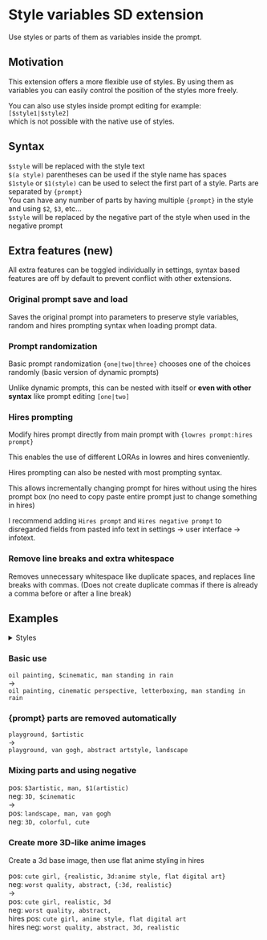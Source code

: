 # Style variables SD extension

Use styles or parts of them as variables inside the prompt.

## Motivation

This extension offers a more flexible use of styles. By using them as variables you can easily control the position of the styles more freely.

You can also use styles inside prompt editing for example:  
`[$style1|$style2]`  
which is not possible with the native use of styles.

## Syntax

`$style` will be replaced with the style text  
`$(a style)` parentheses can be used if the style name has spaces  
`$1style` or `$1(style)` can be used to select the first part of a style. Parts are separated by `{prompt}`  
You can have any number of parts by having multiple `{prompt}` in the style and using `$2`, `$3`, etc...  
`$style` will be replaced by the negative part of the style when used in the negative prompt

## Extra features (new)

All extra features can be toggled individually in settings, syntax based features are off by default to prevent conflict with other extensions.

### Original prompt save and load
Saves the original prompt into parameters to preserve style variables, random and hires prompting syntax when loading prompt data.

### Prompt randomization
Basic prompt randomization `{one|two|three}` chooses one of the choices randomly (basic version of dynamic prompts)

Unlike dynamic prompts, this can be nested with itself or **even with other syntax** like prompt editing `[one|two]`

### Hires prompting
Modify hires prompt directly from main prompt with `{lowres prompt:hires prompt}`

This enables the use of different LORAs in lowres and hires conveniently.

Hires prompting can also be nested with most prompting syntax.

This allows incrementally changing prompt for hires without using the hires prompt box (no need to copy paste entire prompt just to change something in hires)

I recommend adding `Hires prompt` and `Hires negative prompt` to disregarded fields from pasted info text in settings -> user interface -> infotext.

### Remove line breaks and extra whitespace
Removes unnecessary whitespace like duplicate spaces, and replaces line breaks with commas. (Does not create duplicate commas if there is already a comma before or after a line break)

## Examples

<details>
<summary>Styles</summary>

cinematic  
pos: ```cinematic perspective, letterboxing```  
neg: ```colorful, cute```

artistic  
pos: ```van gogh, {prompt}, abstract artstyle, {prompt}, landscape```  
neg: ```blurry, ugly```
</details>

### Basic use
`oil painting, $cinematic, man standing in rain`  
->  
`oil painting, cinematic perspective, letterboxing, man standing in rain`

### {prompt} parts are removed automatically
`playground, $artistic`  
->  
`playground, van gogh, abstract artstyle, landscape`

### Mixing parts and using negative
pos: `$3artistic, man, $1(artistic)`  
neg: `3D, $cinematic`  
->  
pos: `landscape, man, van gogh`  
neg: `3D, colorful, cute`

### Create more 3D-like anime images
Create a 3d base image, then use flat anime styling in hires

pos: `cute girl, {realistic, 3d:anime style, flat digital art}`  
neg: `worst quality, abstract, {:3d, realistic}`  
->  
pos: `cute girl, realistic, 3d`  
neg: `worst quality, abstract, `  
hires pos: `cute girl, anime style, flat digital art`  
hires neg: `worst quality, abstract, 3d, realistic`
